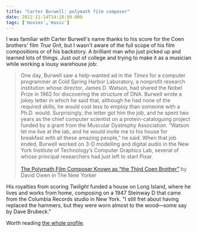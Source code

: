 ```yaml
---
title: "Carter Burwell: polymath film composer"
date: 2022-11-14T14:28:50.000
tags: ['movies','music']
---
```


I was familiar with Carter Burwell's name thanks to his score for the Coen brothers' film _True Grit_, but I wasn't aware of the full scope of his film compositions or of his backstory. A brilliant man who just picked up and learned lots of things. Just out of college and trying to make it as a musician while working a lousy warehouse job:

> One day, Burwell saw a help-wanted ad in the _Times_ for a computer programmer at Cold Spring Harbor Laboratory, a nonprofit research institution whose director, James D. Watson, had shared the Nobel Prize in 1962 for discovering the structure of DNA. Burwell wrote a jokey letter in which he said that, although he had none of the required skills, he would cost less to employ than someone with a Ph.D. would. Surprisingly, the letter got him the job, and he spent two years as the chief computer scientist on a protein-cataloguing project funded by a grant from the Muscular Dystrophy Association. “Watson let me live at the lab, and he would invite me to his house for breakfast with all these amazing people,” he said. When that job ended, Burwell worked on 3-D modelling and digital audio in the New York Institute of Technology’s Computer Graphics Lab, several of whose principal researchers had just left to start Pixar.
> <br/>  
> [The Polymath Film Composer Known as “the Third Coen Brother”](https://www.newyorker.com/magazine/2022/11/14/the-polymath-film-composer-known-as-the-third-coen-brother) by David Owen in The New Yorker

His royalties from scoring _Twilight_ funded a house on Long Island, where he lives and works from home, composing on a 1947 Steinway D that came from the Columbia Records studio in New York. "I still fret about having replaced the hammers, but they were worn almost to the wood—some say by Dave Brubeck."

Worth reading [the whole profile](https://www.newyorker.com/magazine/2022/11/14/the-polymath-film-composer-known-as-the-third-coen-brother).
